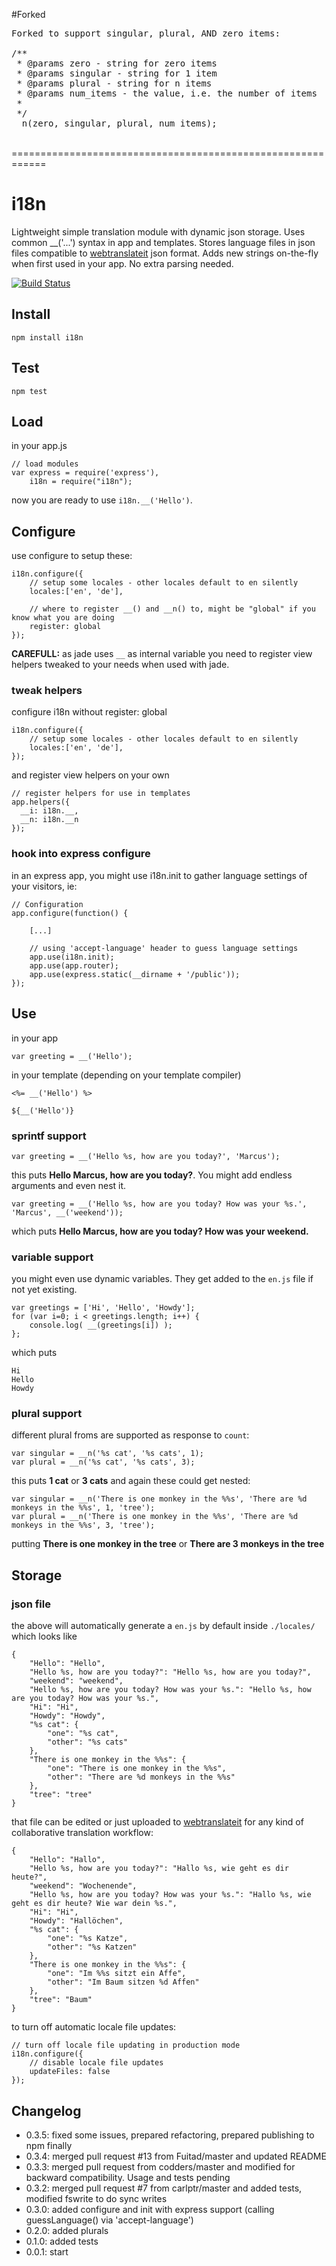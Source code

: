 #Forked
<pre>
Forked to support singular, plural, AND zero items:

/**
 * @params zero - string for zero items
 * @params singular - string for 1 item
 * @params plural - string for n items
 * @params num_items - the value, i.e. the number of items
 *
 */
__n(zero, singular, plural, num_items);
</pre>
<br>
============================================================

# i18n

Lightweight simple translation module with dynamic json storage. 
Uses common __('...') syntax in app and templates.
Stores language files in json files compatible to [webtranslateit](http://webtranslateit.com/) json format.
Adds new strings on-the-fly when first used in your app.
No extra parsing needed.

[![Build Status](https://secure.travis-ci.org/mashpie/i18n-node.png?branch=master)](http://travis-ci.org/mashpie/i18n-node)

## Install

	npm install i18n
	
## Test 

	npm test

## Load
in your app.js

	// load modules
	var express = require('express'),
	    i18n = require("i18n");
	
now you are ready to use `i18n.__('Hello')`.

## Configure
use configure to setup these:

    i18n.configure({
        // setup some locales - other locales default to en silently
        locales:['en', 'de'],

        // where to register __() and __n() to, might be "global" if you know what you are doing
        register: global
    });

**CAREFULL:** as jade uses `__` as internal variable you need to register view helpers tweaked to your needs when used with jade.

### tweak helpers 
configure i18n without register: global

	i18n.configure({
	    // setup some locales - other locales default to en silently
	    locales:['en', 'de'],
	});

and register view helpers on your own

	// register helpers for use in templates
	app.helpers({
	  __i: i18n.__,
	  __n: i18n.__n
	});

### hook into express configure

in an express app, you might use i18n.init to gather language settings of your visitors, ie:

	// Configuration
	app.configure(function() {

    	[...]

	    // using 'accept-language' header to guess language settings
	    app.use(i18n.init);
	    app.use(app.router);
	    app.use(express.static(__dirname + '/public'));
	});
	
## Use

in your app

	var greeting = __('Hello');
	
in your template (depending on your template compiler)
	
	<%= __('Hello') %>
	
	${__('Hello')}
	
### sprintf support

	var greeting = __('Hello %s, how are you today?', 'Marcus');
	
this puts **Hello Marcus, how are you today?**. You might add endless arguments and even nest it.

	var greeting = __('Hello %s, how are you today? How was your %s.', 'Marcus', __('weekend'));
	
which puts **Hello Marcus, how are you today? How was your weekend.**

### variable support

you might even use dynamic variables. They get added to the `en.js` file if not yet existing.

	var greetings = ['Hi', 'Hello', 'Howdy'];        
    for (var i=0; i < greetings.length; i++) {
        console.log( __(greetings[i]) );
    };

which puts 

	Hi
	Hello
	Howdy

### plural support

different plural froms are supported as response to `count`:

	var singular = __n('%s cat', '%s cats', 1);
    var plural = __n('%s cat', '%s cats', 3);

this puts **1 cat** or **3 cats**
and again these could get nested:

	var singular = __n('There is one monkey in the %%s', 'There are %d monkeys in the %%s', 1, 'tree');
	var plural = __n('There is one monkey in the %%s', 'There are %d monkeys in the %%s', 3, 'tree');
	
putting **There is one monkey in the tree** or **There are 3 monkeys in the tree**

## Storage

### json file

the above will automatically generate a `en.js` by default inside `./locales/` which looks like

	{
		"Hello": "Hello",
		"Hello %s, how are you today?": "Hello %s, how are you today?",
		"weekend": "weekend",
		"Hello %s, how are you today? How was your %s.": "Hello %s, how are you today? How was your %s.",
		"Hi": "Hi",
		"Howdy": "Howdy",
		"%s cat": {
			"one": "%s cat",
			"other": "%s cats"
		},
		"There is one monkey in the %%s": {
			"one": "There is one monkey in the %%s",
			"other": "There are %d monkeys in the %%s"
		},
		"tree": "tree"
	}

that file can be edited or just uploaded to [webtranslateit](http://docs.webtranslateit.com/file_formats/) for any kind of collaborative translation workflow:

	{
		"Hello": "Hallo",
		"Hello %s, how are you today?": "Hallo %s, wie geht es dir heute?",
		"weekend": "Wochenende",
		"Hello %s, how are you today? How was your %s.": "Hallo %s, wie geht es dir heute? Wie war dein %s.",
		"Hi": "Hi",
		"Howdy": "Hallöchen",
		"%s cat": {
			"one": "%s Katze",
			"other": "%s Katzen"
		},
		"There is one monkey in the %%s": {
			"one": "Im %%s sitzt ein Affe",
			"other": "Im Baum sitzen %d Affen"
		},
		"tree": "Baum"
	}

to turn off automatic locale file updates:

	// turn off locale file updating in production mode
	i18n.configure({
	    // disable locale file updates
	    updateFiles: false
	});

## Changelog

* 0.3.5: fixed some issues, prepared refactoring, prepared publishing to npm finally
* 0.3.4: merged pull request #13 from Fuitad/master and updated README
* 0.3.3: merged pull request from codders/master and modified for backward compatibility. Usage and tests pending
* 0.3.2: merged pull request #7 from carlptr/master and added tests, modified fswrite to do sync writes
* 0.3.0: added configure and init with express support (calling guessLanguage() via 'accept-language')
* 0.2.0: added plurals
* 0.1.0: added tests
* 0.0.1: start 

